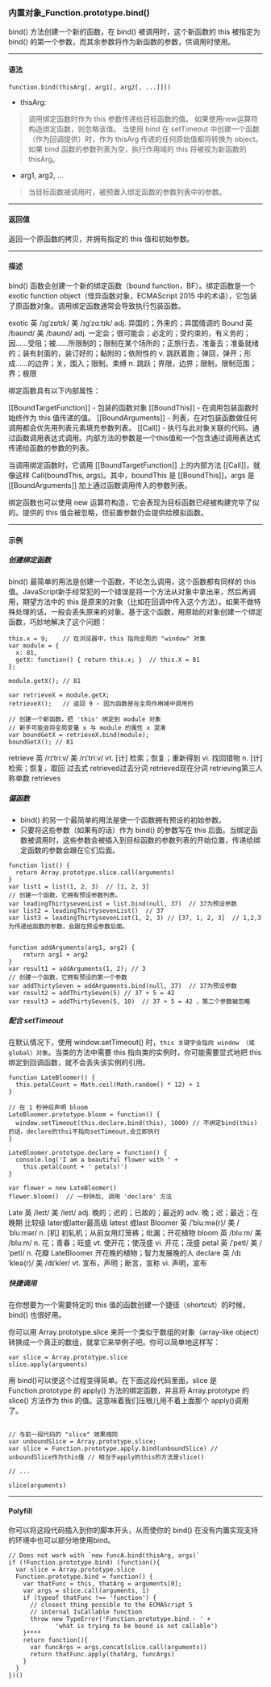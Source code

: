 ### 内置对象_Function.prototype.bind()

bind() 方法创建一个新的函数，在 bind() 被调用时，这个新函数的 this 被指定为 bind() 的第一个参数，而其余参数将作为新函数的参数，供调用时使用。

---
#### 语法
```
function.bind(thisArg[, arg1[, arg2[, ...]]])
```
* thisArg: 
> 调用绑定函数时作为 this 参数传递给目标函数的值。 
> 如果使用new运算符构造绑定函数，则忽略该值。
> 当使用 bind 在 setTimeout 中创建一个函数（作为回调提供）时，作为 thisArg 传递的任何原始值都将转换为 object。
> 如果 bind 函数的参数列表为空，执行作用域的 this 将被视为新函数的 thisArg。

* arg1, arg2, ...
> 当目标函数被调用时，被预置入绑定函数的参数列表中的参数。

---
#### 返回值
返回一个原函数的拷贝，并拥有指定的 this 值和初始参数。

---
#### 描述
bind() 函数会创建一个新的绑定函数（bound function，BF）。绑定函数是一个 exotic function object（怪异函数对象，ECMAScript 2015 中的术语），它包装了原函数对象。调用绑定函数通常会导致执行包装函数。

exotic 英 /ɪɡˈzɒtɪk/  美 /ɪɡˈzɑːtɪk/ adj. 异国的；外来的；异国情调的
Bound 英 /baʊnd/  美 /baʊnd/ adj. 一定会；很可能会；必定的；受约束的，有义务的；因……受阻；被……所限制的；限制在某个场所的；正旅行去，准备去；准备就绪的；装有封面的，装订好的；黏附的；依附性的 v. 跳跃着跑；弹回，弹开；形成……的边界；关，围入；限制，束缚 n. 跳跃；界限，边界；限制，限制范围；界；极限

绑定函数具有以下内部属性：
> 
[[BoundTargetFunction]] - 包装的函数对象
[[BoundThis]] - 在调用包装函数时始终作为 this 值传递的值。
[[BoundArguments]] - 列表，在对包装函数做任何调用都会优先用列表元素填充参数列表。
[[Call]] - 执行与此对象关联的代码。通过函数调用表达式调用。内部方法的参数是一个this值和一个包含通过调用表达式传递给函数的参数的列表。

当调用绑定函数时，它调用 [[BoundTargetFunction]] 上的内部方法 [[Call]]，就像这样 Call(boundThis, args)。其中，boundThis 是 [[BoundThis]]，args 是 [[BoundArguments]] 加上通过函数调用传入的参数列表。

绑定函数也可以使用 new 运算符构造，它会表现为目标函数已经被构建完毕了似的。提供的 this 值会被忽略，但前置参数仍会提供给模拟函数。

---
#### 示例

##### 创建绑定函数

bind() 最简单的用法是创建一个函数，不论怎么调用，这个函数都有同样的 this 值。JavaScript新手经常犯的一个错误是将一个方法从对象中拿出来，然后再调用，期望方法中的 this 是原来的对象（比如在回调中传入这个方法）。如果不做特殊处理的话，一般会丢失原来的对象。基于这个函数，用原始的对象创建一个绑定函数，巧妙地解决了这个问题：

```
this.x = 9;    // 在浏览器中，this 指向全局的 "window" 对象
var module = {
  x: 81,
  getX: function() { return this.x; }  // this.X = 81
};

module.getX(); // 81

var retrieveX = module.getX;
retrieveX();   // 返回 9 - 因为函数是在全局作用域中调用的

// 创建一个新函数，把 'this' 绑定到 module 对象
// 新手可能会将全局变量 x 与 module 的属性 x 混淆
var boundGetX = retrieveX.bind(module);
boundGetX(); // 81
```

retrieve 英 /rɪˈtriːv/  美 /rɪˈtriːv/ vt. [计] 检索；恢复；重新得到 vi. 找回猎物 n. [计] 检索；恢复，取回 过去式 retrieved过去分词 retrieved现在分词 retrieving第三人称单数 retrieves

##### 偏函数
* bind() 的另一个最简单的用法是使一个函数拥有预设的初始参数。
* 只要将这些参数（如果有的话）作为 bind() 的参数写在 this 后面。当绑定函数被调用时，这些参数会被插入到目标函数的参数列表的开始位置，传递给绑定函数的参数会跟在它们后面。

```
function list() {
  return Array.prototype.slice.call(arguments)
}
var list1 = list(1, 2, 3)  // [1, 2, 3]
// 创建一个函数，它拥有预设参数列表。
var leadingThirtysevenList = list.bind(null, 37)  // 37为预设参数
var list2 = leadingThirtysevenList()  // 37
var list3 = leadingThirtysevenList(1, 2, 3) // [37, 1, 2, 3]  // 1,2,3为传递给函数的参数，会跟在预设参数后面。


function addArguments(arg1, arg2) {
    return arg1 + arg2
}
var result1 = addArguments(1, 2); // 3
// 创建一个函数，它拥有预设的第一个参数
var addThirtySeven = addArguments.bind(null, 37)  // 37为预设参数
var result2 = addThirtySeven(5) // 37 + 5 = 42
var result3 = addThirtySeven(5, 10)  // 37 + 5 = 42 ，第二个参数被忽略
```

##### 配合 setTimeout

在默认情况下，使用 window.setTimeout() 时，`this 关键字会指向 window （或 global）对象`。当类的方法中需要 this 指向类的实例时，你可能需要显式地把 this 绑定到回调函数，就不会丢失该实例的引用。

```
function LateBloomer() {
  this.petalCount = Math.ceil(Math.random() * 12) + 1
}

// 在 1 秒钟后声明 bloom
LateBloomer.prototype.bloom = function() {
  window.setTimeout(this.declare.bind(this), 1000) // 不绑定bind(this)的话，declare的thsi不指向setTimeout,会立即执行
}

LateBloomer.prototype.declare = function() {
  console.log('I am a beautiful flower with ' +
    this.petalCount + ' petals!')
}

var flower = new LateBloomer()
flower.bloom()  // 一秒钟后, 调用 'declare' 方法

```

Late 英 /leɪt/  美 /leɪt/ adj. 晚的；迟的；已故的；最近的 adv. 晚；迟；最近；在晚期 比较级 later或latter最高级 latest 或last
Bloomer 英 /ˈbluːmə(r)/  美 /ˈbluːmər/ n. [机] 初轧机；从前女用灯笼裤；纰漏；开花植物
bloom 英 /bluːm/  美 /bluːm/ n. 花；青春；旺盛 vt. 使开花；使茂盛 vi. 开花；茂盛
petal 英 /ˈpetl/  美 /ˈpetl/ n. 花瓣
LateBloomer 开花晚的植物；智力发展晚的人
declare 英 /dɪˈkleə(r)/  美 /dɪˈkler/ vt. 宣布，声明；断言，宣称 vi. 声明，宣布

##### 快捷调用

在你想要为一个需要特定的 this 值的函数创建一个捷径（shortcut）的时候，bind() 也很好用。

你可以用 Array.prototype.slice 来将一个类似于数组的对象（array-like object）转换成一个真正的数组，就拿它来举例子吧。你可以简单地这样写：
```
var slice = Array.prototype.slice
slice.apply(arguments)
```

用 bind()可以使这个过程变得简单。在下面这段代码里面，slice 是 Function.prototype 的 apply() 方法的绑定函数，并且将 Array.prototype 的 slice() 方法作为 this 的值。这意味着我们压根儿用不着上面那个 apply()调用了。

```

// 与前一段代码的 "slice" 效果相同
var unboundSlice = Array.prototype.slice;
var slice = Function.prototype.apply.bind(unboundSlice) // unboundSlice作为this值 // 相当于apply的this的方法是slice()

// ...

slice(arguments)
```

---
#### Polyfill
你可以将这段代码插入到你的脚本开头，从而使你的 bind() 在没有内置实现支持的环境中也可以部分地使用bind。

```
// Does not work with `new funcA.bind(thisArg, args)`
if (!Function.prototype.bind) (function(){
  var slice = Array.prototype.slice
  Function.prototype.bind = function() {
    var thatFunc = this, thatArg = arguments[0];
    var args = slice.call(arguments, 1)
    if (typeof thatFunc !== 'function') {
      // closest thing possible to the ECMAScript 5
      // internal IsCallable function
      throw new TypeError('Function.prototype.bind - ' +
             'what is trying to be bound is not callable')
    }****
    return function(){
      var funcArgs = args.concat(slice.call(arguments))
      return thatFunc.apply(thatArg, funcArgs)
    }
  }
})()
```